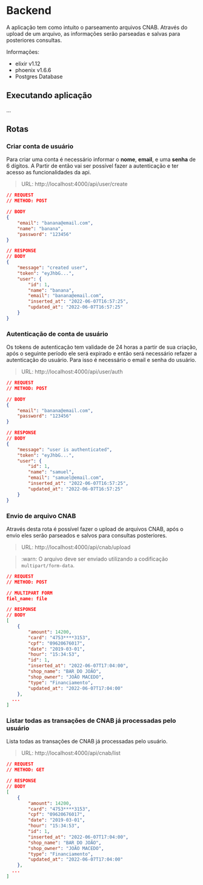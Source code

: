 # Backend

A aplicação tem como intuito o parseamento arquivos CNAB.
Através do upload de um arquivo, as informações serão
parseadas e salvas para posteriores consultas.

Informações:
- elixir v1.12
- phoenix v1.6.6
- Postgres Database

## Executando aplicação
...

## Rotas

### Criar conta de usuário
Para criar uma conta é necessário informar o
**nome**, **email**, e uma **senha** de 6 dígitos.
A Partir de então vai ser possível fazer a autenticação
e ter acesso as funcionalidades da api.

> URL: http://localhost:4000/api/user/create

```json
// REQUEST
// METHOD: POST

// BODY
{
	"email": "banana@email.com",
	"name": "banana",
	"password": "123456"
}
```

```json
// RESPONSE
// BODY
{
	"message": "created user",
	"token": "eyJhbG...",
	"user": {
		"id": 1,
		"name": "banana",
		"email": "banana@email.com",
		"inserted_at": "2022-06-07T16:57:25",
		"updated_at": "2022-06-07T16:57:25"
	}
}
```

### Autenticação de conta de usuário
Os tokens de autenticação tem validade de 24 horas
a partir de sua criação, após o seguinte período ele
será expirado e então será necessário refazer a
autenticação do usuário. Para isso é necessário o
email e senha do usuário.


> URL: http://localhost:4000/api/user/auth

```json
// REQUEST
// METHOD: POST

// BODY
{
	"email": "banana@email.com",
	"password": "123456"
}

```

```json
// RESPONSE
// BODY
{
	"message": "user is authenticated",
	"token": "eyJhbG...",
	"user": {
		"id": 1,
		"name": "samuel",
		"email": "samuel@email.com",
		"inserted_at": "2022-06-07T16:57:25",
		"updated_at": "2022-06-07T16:57:25"
	}
}
```

### Envio de arquivo CNAB
Através desta rota é possível fazer o upload de arquivos CNAB,
após o envio eles serão parseados e salvos para consultas posteriores.

> URL: http://localhost:4000/api/cnab/upload

> :warn: O arquivo deve ser enviado utilizando a codificação `multipart/form-data`.

```json
// REQUEST
// METHOD: POST

// MULTIPART FORM
fiel_name: file

```

```json
// RESPONSE
// BODY
[
	{
		"amount": 14200,
		"card": "4753****3153",
		"cpf": "09620676017",
		"date": "2019-03-01",
		"hour": "15:34:53",
		"id": 1,
		"inserted_at": "2022-06-07T17:04:00",
		"shop_name": "BAR DO JOÃO",
		"shop_owner": "JOÃO MACEDO",
		"type": "Financiamento",
		"updated_at": "2022-06-07T17:04:00"
	},
  ...
]
```

### Listar todas as transações de CNAB já processadas pelo usuário
Lista todas as transações de CNAB já processadas pelo usuário.

> URL: http://localhost:4000/api/cnab/list

```json
// REQUEST
// METHOD: GET
```

```json
// RESPONSE
// BODY
[
	{
		"amount": 14200,
		"card": "4753****3153",
		"cpf": "09620676017",
		"date": "2019-03-01",
		"hour": "15:34:53",
		"id": 1,
		"inserted_at": "2022-06-07T17:04:00",
		"shop_name": "BAR DO JOÃO",
		"shop_owner": "JOÃO MACEDO",
		"type": "Financiamento",
		"updated_at": "2022-06-07T17:04:00"
	},
  ...
]
```
